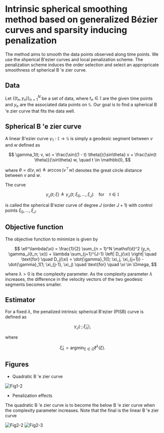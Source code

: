 # Intrinsic spherical smoothing method based on generalized Bézier curves and sparsity inducing penalization
The method aims to smooth the data points observed along time points.
We use the shperical B\'ezier curves and local penalization scheme.
The penalization scheme induces the order selection and select an appropricate smoothness of spherical B \'e zier curve.

## Data

Let $\{ (t_n, y_n) \}_{n=1}^N$ be a set of data, 
where $t_n \in \mathbb{I}$ are the given time points 
and $y_n$ are the associated data points on $\mathbb{S}$. 
Our goal is to find a spherical B \'e zier curve that fits the data well.

## Spherical B \'e zier curve

A linear B\'ezier curve $\gamma_1: \mathbb{I} \to \mathbb{S}$ is simply a geodesic segment between $v$ and $w$ defined as

$$
\gamma_1(t; v, w) 
= \frac{\sin((1 - t) \theta)}{\sin\theta} v + \frac{\sin(t \theta)}{\sin\theta} w,
\quad t \in \mathbb{I},
$$

where $\theta = \mathsf{d}(v, w) \triangleq \arccos(v^\top w)$ denotes the great circle distance between $v$ and $w$.

The curve 

$$
\gamma_J (t; \xi) \triangleq \gamma_J(t; \xi_0, \ldots, \xi_J) \quad \text{for} \quad t \in \mathbb{I}
$$

is called the spherical B\'ezier curve of degree $J$ (order $J+1$) with control points $\xi_0, \ldots, \xi_J$.

## Objective function

The objective function to minimize is given by

$$
\ell^\lambda(\xi) = 
\frac{1}{2} \sum_{n = 1}^N \mathsf{d}^2 (y_n, \gamma_J(t_n; \xi)) + \lambda \sum_{j=1}^{J-1} \left| D_j(\xi) \right| \quad \text{for} \quad D_j(\xi) = \dot{\gamma}_1(0; \xi_j, \xi_{j+1}) - \dot{\gamma}_1(1; \xi_{j-1}, \xi_j) \quad \text{for} \quad \xi \in \Omega,
$$

where $\lambda > 0$ is the complexity parameter.
As the complexity parameter $\lambda$ increases, the difference in the velocity vectors of the two geodesic segments becomes smaller.

## Estimator 
For a fixed $\lambda$, the penalized intrinsic spherical B\'ezier (PISB) curve is defined as

$$
\gamma_J (\cdot; \hat{\xi}_\lambda),
$$

where

$$
\hat{\xi}_\lambda = \text{argmin}_{\xi \in \Omega} \ell^\lambda(\xi). 
$$

## Figures
- Quadratic B \'e zier curve

![Fig1-2](https://user-images.githubusercontent.com/84615460/224720400-3556ce28-5948-461f-8875-a30ce0112cca.png)

- Penalization effects

The quadratic B \'e zier curve is to become the below B \'e zier curve when the complexity parameter increases.
Note that the final is the linear B \'e zier curve

![Fig2-2](https://user-images.githubusercontent.com/84615460/224721235-3e4a890b-2d66-4be6-a8ad-05a97794a37d.png)
![Fig2-3](https://user-images.githubusercontent.com/84615460/224721284-3d43f64f-b01b-4857-a544-d10abda48cf9.png)


